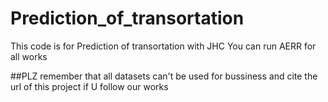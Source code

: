 # Prediction_of_transortation
This code is for Prediction of transortation with JHC
You can run AERR for all works

##PLZ remember that all datasets can't be used for bussiness and cite the url of this project if U follow our works 
